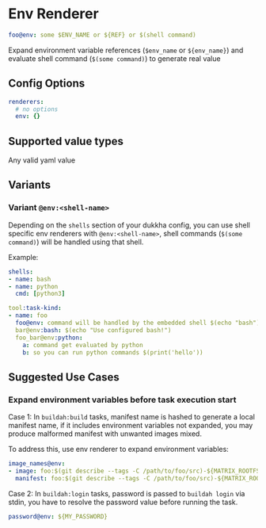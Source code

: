 # Env Renderer

```yaml
foo@env: some $ENV_NAME or ${REF} or $(shell command)
```

Expand environment variable references (`$env_name` or `${env_name}`) and evaluate shell command (`$(some command)`) to generate real value

## Config Options

```yaml
renderers:
  # no options
  env: {}
```

## Supported value types

Any valid yaml value

## Variants

### Variant `@env:<shell-name>`

Depending on the `shells` section of your dukkha config, you can use shell specific env renderers with `@env:<shell-name>`, shell commands (`$(some command)`) will be handled using that shell.

Example:

```yaml
shells:
- name: bash
- name: python
  cmd: [python3]

tool:task-kind:
- name: foo
  foo@env: command will be handled by the embedded shell $(echo "bash")
  bar@env:bash: $(echo "Use configured bash!")
  foo_bar@env:python:
    a: command get evaluated by python
    b: so you can run python commands $(print('hello'))
```

## Suggested Use Cases

### Expand environment variables before task execution start

Case 1: In `buildah:build` tasks, manifest name is hashed to generate a local manifest name, if it includes environment variables not expanded, you may produce malformed manifest with unwanted images mixed.

To address this, use env renderer to expand environment variables:

```yaml
image_names@env:
- image: foo:$(git describe --tags -C /path/to/foo/src)-${MATRIX_ROOTFS}-${MATRIX_ARCH}
  manifest: foo:$(git describe --tags -C /path/to/foo/src)-${MATRIX_ROOTFS}
```

Case 2: In `buildah:login` tasks, password is passed to `buildah login` via stdin, you have to resolve the password value before running the task.

```yaml
password@env: ${MY_PASSWORD}
```
